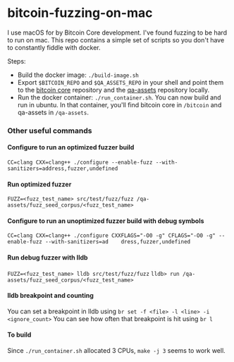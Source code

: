 # bitcoin-fuzzing-on-mac

I use macOS for by Bitcoin Core development. I've found fuzzing to be hard to run on mac. This repo contains a simple set of scripts so you don't have to constantly fiddle with docker.

Steps:

* Build the docker image: `./build-image.sh`
* Export `$BITCOIN_REPO` and `$QA_ASSETS_REPO` in your shell and point them to the [bitcoin core](https://github.com/bitcoin/bitcoin) repository and the [qa-assets](https://github.com/bitcoin-core/qa-assets) repository locally.
* Run the docker container: `./run_container.sh`. You can now build and run in ubuntu. In that container, you'll find bitcoin core in `/bitcoin` and qa-assets in `/qa-assets`.

### Other useful commands

#### Configure to run an optimized fuzzer build
`CC=clang CXX=clang++ ./configure --enable-fuzz --with-sanitizers=address,fuzzer,undefined`

#### Run optimized fuzzer
`FUZZ=<fuzz_test_name> src/test/fuzz/fuzz /qa-assets/fuzz_seed_corpus/<fuzz_test_name>`

#### Configure to run an unoptimized fuzzer build with debug symbols
`CC=clang CXX=clang++ ./configure CXXFLAGS="-O0 -g" CFLAGS="-O0 -g" --enable-fuzz --with-sanitizers=ad    dress,fuzzer,undefined`

#### Run debug fuzzer with lldb
`FUZZ=<fuzz_test_name> lldb src/test/fuzz/fuzz`
`lldb> run /qa-assets/fuzz_seed_corpus/<fuzz_test_name>`

#### lldb breakpoint and counting
You can set a breakpoint in lldb using `br set -f <file> -l <line> -i <ignore_count>`
You can see how often that breakpoint is hit using `br l`

#### To build
Since `./run_container.sh` allocated 3 CPUs, `make -j 3` seems to work well.


